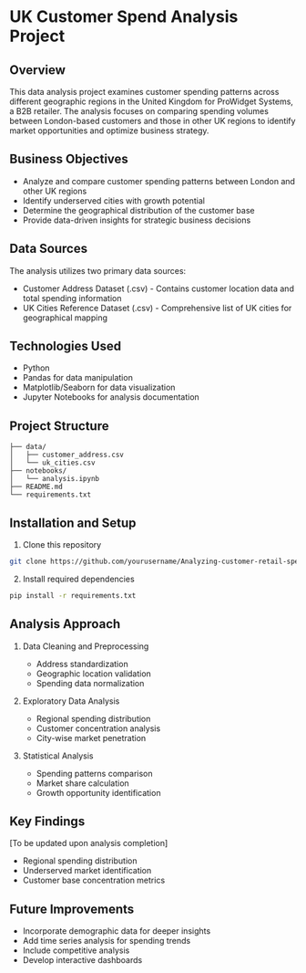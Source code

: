 # UK Customer Spend Analysis Project

## Overview
This data analysis project examines customer spending patterns across different geographic regions in the United Kingdom for ProWidget Systems, a B2B retailer. The analysis focuses on comparing spending volumes between London-based customers and those in other UK regions to identify market opportunities and optimize business strategy.

## Business Objectives
- Analyze and compare customer spending patterns between London and other UK regions
- Identify underserved cities with growth potential
- Determine the geographical distribution of the customer base
- Provide data-driven insights for strategic business decisions

## Data Sources
The analysis utilizes two primary data sources:
- Customer Address Dataset (.csv) - Contains customer location data and total spending information
- UK Cities Reference Dataset (.csv) - Comprehensive list of UK cities for geographical mapping

## Technologies Used
- Python
- Pandas for data manipulation
- Matplotlib/Seaborn for data visualization
- Jupyter Notebooks for analysis documentation

## Project Structure
```
├── data/
│   ├── customer_address.csv
│   └── uk_cities.csv
├── notebooks/
│   └── analysis.ipynb
├── README.md
└── requirements.txt
```

## Installation and Setup
1. Clone this repository
```bash
git clone https://github.com/yourusername/Analyzing-customer-retail-spend-in-different-geographic-areas.git
```
2. Install required dependencies
```bash
pip install -r requirements.txt
```

## Analysis Approach
1. Data Cleaning and Preprocessing
   - Address standardization
   - Geographic location validation
   - Spending data normalization

2. Exploratory Data Analysis
   - Regional spending distribution
   - Customer concentration analysis
   - City-wise market penetration

3. Statistical Analysis
   - Spending patterns comparison
   - Market share calculation
   - Growth opportunity identification

## Key Findings
[To be updated upon analysis completion]
- Regional spending distribution
- Underserved market identification
- Customer base concentration metrics

## Future Improvements
- Incorporate demographic data for deeper insights
- Add time series analysis for spending trends
- Include competitive analysis
- Develop interactive dashboards







